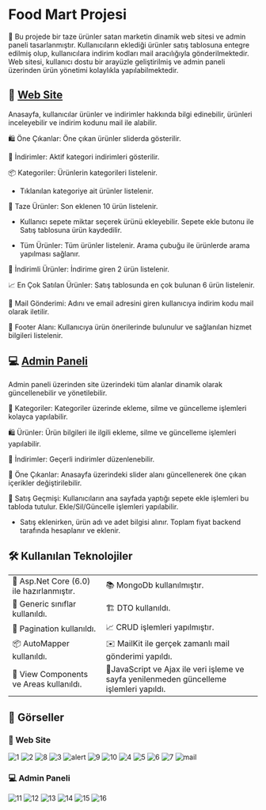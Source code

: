 # Food Mart Projesi

🛒 Bu projede bir taze ürünler satan marketin dinamik web sitesi ve admin paneli tasarlanmıştır. Kullanıcıların eklediği ürünler satış tablosuna entegre edilmiş olup, kullanıcılara indirim kodları mail aracılığıyla gönderilmektedir. Web sitesi, kullanıcı dostu bir arayüzle geliştirilmiş ve admin paneli üzerinden ürün yönetimi kolaylıkla yapılabilmektedir.

## 🍜 [Web Site](#-web-site-1)

Anasayfa, kullanıcılar ürünler ve indirimler hakkında bilgi edinebilir, ürünleri inceleyebilir ve indirim kodunu mail ile alabilir.

🛍️ Öne Çıkanlar: Öne çıkan ürünler sliderda gösterilir.

💸 İndirimler: Aktif kategori indirimleri gösterilir.

📦 Kategoriler: Ürünlerin kategorileri listelenir.

* Tıklanılan kategoriye ait ürünler listelenir.

🍅 Taze Ürünler: Son eklenen 10 ürün listelenir.

* Kullanıcı sepete miktar seçerek ürünü ekleyebilir. Sepete ekle butonu ile Satış tablosuna ürün kaydedilir.

* Tüm Ürünler: Tüm ürünler listelenir. Arama çubuğu ile ürünlerde arama yapılması sağlanır.

🔖 İndirimli Ürünler: İndirime giren 2 ürün listelenir.

📈 En Çok Satılan Ürünler: Satış tablosunda en çok bulunan 6 ürün listelenir.

📧 Mail Gönderimi: Adını ve email adresini giren kullanıcıya indirim kodu mail olarak iletilir.

📢 Footer Alanı: Kullanıcıya ürün önerilerinde bulunulur ve sağlanılan hizmet bilgileri listelenir.

## 💻 [Admin Paneli](#-admin-paneli-1)

Admin paneli üzerinden site üzerindeki tüm alanlar dinamik olarak güncellenebilir ve yönetilebilir.

📂 Kategoriler: Kategoriler üzerinde ekleme, silme ve güncelleme işlemleri kolayca yapılabilir.

🛍️ Ürünler: Ürün bilgileri ile ilgili ekleme, silme ve güncelleme işlemleri yapılabilir.

💸 İndirimler: Geçerli indirimler düzenlenebilir.

🌟 Öne Çıkanlar: Anasayfa üzerindeki slider alanı güncellenerek öne çıkan içerikler değiştirilebilir.

📅 Satış Geçmişi: Kullanıcıların ana sayfada yaptığı sepete ekle işlemleri bu tabloda tutulur. Ekle/Sil/Güncelle işlemleri yapılabilir.

* Satış eklenirken, ürün adı ve adet bilgisi alınır. Toplam fiyat backend tarafında hesaplanır ve eklenir.

## 🛠️ Kullanılan Teknolojiler

<table>
  <tr>
    <td>🎉 Asp.Net Core (6.0) ile hazırlanmıştır.</td>
    <td>📚 MongoDb kullanılmıştır.</td>
  </tr>
  <tr>
    <td>📖 Generic sınıflar kullanıldı.</td>
    <td>🏗️ DTO kullanıldı.</td>
  </tr>
  <tr>
    <td>📘 Pagination kullanıldı.</td>
    <td>📈 CRUD işlemleri yapılmıştır.</td>
  </tr>
  <tr>
    <td>📦 AutoMapper kullanıldı.</td>
    <td>✉️ MailKit ile gerçek zamanlı mail gönderimi yapıldı.</td>
  </tr>
  <tr>
    <td>📜 View Components ve Areas kullanıldı.</td>
     <td>🌠JavaScript ve Ajax ile veri işleme ve sayfa yenilenmeden güncelleme işlemleri yapıldı.</td>
  </tr> 
</table>

## 🌟 Görseller

### 🍜 Web Site

![1](https://github.com/user-attachments/assets/fee374d4-b152-40b6-b4de-4f48092226e7)
![2](https://github.com/user-attachments/assets/d0d06128-551f-403d-b66f-809c738822b5)
![8](https://github.com/user-attachments/assets/a9f057d0-4320-49dc-8fd5-ac2a4cf72696)
![3](https://github.com/user-attachments/assets/8c8d4c3f-fc07-457b-8af6-d6db8e007c17)
![alert](https://github.com/user-attachments/assets/d345d212-44c7-44a8-af35-d1786cf64b5c)
![9](https://github.com/user-attachments/assets/be27dca4-e2fc-47fb-bf29-9eb75840b389)
![10](https://github.com/user-attachments/assets/dfdd24cf-b686-4341-be28-f9e4e5fb6524)
![4](https://github.com/user-attachments/assets/371c9d40-8b12-4afb-b0b9-ba73e4bfce21)
![5](https://github.com/user-attachments/assets/b6022d33-e451-44a3-bc81-996c5b053ed1)
![6](https://github.com/user-attachments/assets/ecb4a4ae-b65a-4c15-8ad6-1c512d30719a)
![7](https://github.com/user-attachments/assets/b8e7979c-237e-4e38-ac97-906217edc253)
![mail](https://github.com/user-attachments/assets/b2a5083c-cf85-4d2c-bec7-97531f5325e7)

### 💻 Admin Paneli

![11](https://github.com/user-attachments/assets/ef434563-c3a3-4740-a4bf-59e3a0ba6bf1)
![12](https://github.com/user-attachments/assets/9bdc5a37-22c6-4219-af5c-f1758af6c45c)
![13](https://github.com/user-attachments/assets/cd3fde15-6e7e-4903-ad60-47d769bc7f1d)
![14](https://github.com/user-attachments/assets/e1963c99-cd5a-4128-9c08-52577981fa2a)
![15](https://github.com/user-attachments/assets/e5cb7302-1b6e-4708-99fb-20de6b5bfe8c)
![16](https://github.com/user-attachments/assets/8084b4aa-d04d-4f47-b5e2-13f34d75f830)
